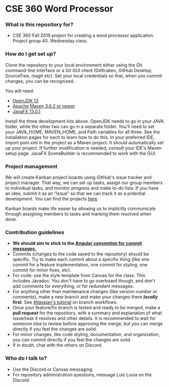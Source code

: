 # CSE 360 Word Processor

### What is this repository for? ###

* CSE 360 Fall 2019 project for creating a word processor application. Project group 40. Wednesday class.

### How do I get set up? ###

Clone the repository to your local environment either using the Git command-line interface or a Git GUI client (GitKraken, GitHub Desktop, SourceTree, magit etc).
Set your local credentials so that, when you commit changes, you can be recognized.

You will need:

* [OpenJDK 13](https://jdk.java.net/13/)
* [Apache Maven 3.6.2 or newer](https://maven.apache.org/download.cgi)
* [JavaFX 13.0.1](https://gluonhq.com/products/javafx/)

Install the three development kits above. OpenJDK needs to go in your JAVA folder, while the other two can go in a separate folder. You'll need to set your JAVA_HOME, MAVEN_HOME, and Path variables for all three. See the installation pages for each to learn how to do this.
In your preferred IDE, import pom.xml in the project as a Maven project. It should automatically set up your project. If further modification is needed, consult your IDE's Maven setup page.
JavaFX SceneBuilder is recommended to work with the GUI.

### Project management ###

We will create Kanban project boards using GitHub's issue tracker and project manager. That way, we can set up tasks, assign our group members to individual tasks, and monitor progress and make to-do lists. If you have an idea, submit it as an "Issue" so that we can track it as a potential development. You can find the projects [here](https://github.com/luluyume/CSE-360-Word-Processor/projects).

Kanban boards make life easier by allowing us to implicitly communicate through assigning members to tasks and marking them resolved when done.

### Contribution guidelines ###

* **We should aim to stick to the [Angular convention for commit messages.](https://github.com/angular/angular/blob/22b96b9/CONTRIBUTING.md#-commit-message-guidelines)**
* Commits (changes to the code saved to the repository) should be specific. Try to make each commit about a specific thing (like one commit for a feature implementation, one commit for styling, one commit for minor fixes, etc).
* For code: use the style template from Canvas for the class. This includes Javadoc. You don't have to go overboard though, and don't add comments for everything, or for redundant messages.
* For anything other than maintenance changes (like version number or comments), make a new branch and make your changes there ***locally* first**. See [Atlassian's tutorial](https://www.atlassian.com/git/tutorials/comparing-workflows/feature-branch-workflow) on branch workflows.
* Once your feature/fix branch is tested and ready to be merged, make a **pull request** for the repository, with a summary and explanation of what issue/task it resolves and other details. It is recommended to wait for someone else to review before approving the merge, but you can merge directly if you feel the changes are solid.
* For minor changes, like code styling, documentation, and organization, you can commit directly if you feel the changes are solid.
* If in doubt, chat with the others on Discord.

### Who do I talk to? ###

* Use the Discord or Canvas messaging.
* For repository administration questions, message Luis Luvia on the Discord.
